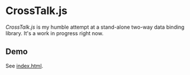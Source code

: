 # CrossTalk.js

_CrossTalk.js_ is my humble attempt at a stand-alone two-way data binding library. It's a work in progress right now.

## Demo

See [index.html](https://github.com/rm-rf-etc/crosstalk/index.html).
